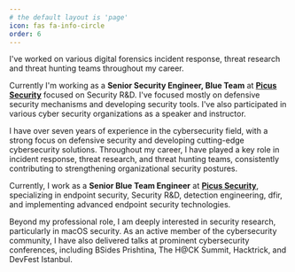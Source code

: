 ```yaml
---
# the default layout is 'page'
icon: fas fa-info-circle
order: 6
---
```


I've worked on various digital forensics incident response, threat research and threat hunting teams throughout my career.

Currently I'm working as a **Senior Security Engineer, Blue Team** at **[Picus Security](https://www.picussecurity.com/)** focused on Security R&D. I've focused mostly on defensive security mechanisms and developing security tools.
I've also participated in various cyber security organizations as a speaker and instructor.


I have over seven years of experience in the cybersecurity field, with a strong focus on defensive security and developing cutting-edge cybersecurity solutions. 
Throughout my career, I have played a key role in incident response, threat research, and threat hunting teams, consistently contributing to strengthening organizational security postures.

Currently, I work as a **Senior Blue Team Engineer** at **[Picus Security](https://www.picussecurity.com/)**, specializing in endpoint security, Security R&D, detection engineering, dfir, and implementing advanced endpoint security technologies.

Beyond my professional role, I am deeply interested in security research, particularly in macOS security. 
As an active member of the cybersecurity community, I have also delivered talks at prominent cybersecurity conferences, including BSides Prishtina, The H@CK Summit, Hacktrick, and DevFest Istanbul.